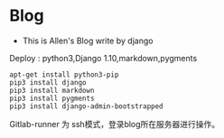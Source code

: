 # Blog

* This is Allen's Blog write by django

Deploy : python3,Django 1.10,markdown,pygments


```shell
apt-get install python3-pip
pip3 install django
pip3 install markdown
pip3 install pygments
pip3 install django-admin-bootstrapped

```

Gitlab-runner 为 ssh模式，登录blog所在服务器进行操作。

